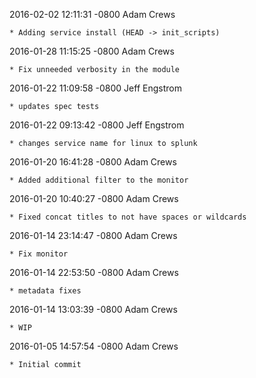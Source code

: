 2016-02-02 12:11:31 -0800 Adam Crews 

	* Adding service install (HEAD -> init_scripts)

2016-01-28 11:15:25 -0800 Adam Crews 

	* Fix unneeded verbosity in the module

2016-01-22 11:09:58 -0800 Jeff Engstrom 

	* updates spec tests

2016-01-22 09:13:42 -0800 Jeff Engstrom 

	* changes service name for linux to splunk

2016-01-20 16:41:28 -0800 Adam Crews 

	* Added additional filter to the monitor

2016-01-20 10:40:27 -0800 Adam Crews 

	* Fixed concat titles to not have spaces or wildcards

2016-01-14 23:14:47 -0800 Adam Crews 

	* Fix monitor

2016-01-14 22:53:50 -0800 Adam Crews 

	* metadata fixes

2016-01-14 13:03:39 -0800 Adam Crews 

	* WIP

2016-01-05 14:57:54 -0800 Adam Crews 

	* Initial commit


